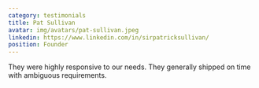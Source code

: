 ```yaml
---
category: testimonials
title: Pat Sullivan
avatar: img/avatars/pat-sullivan.jpeg
linkedin: https://www.linkedin.com/in/sirpatricksullivan/
position: Founder
---
```


They were highly responsive to our needs. They generally shipped on time with
ambiguous requirements.
